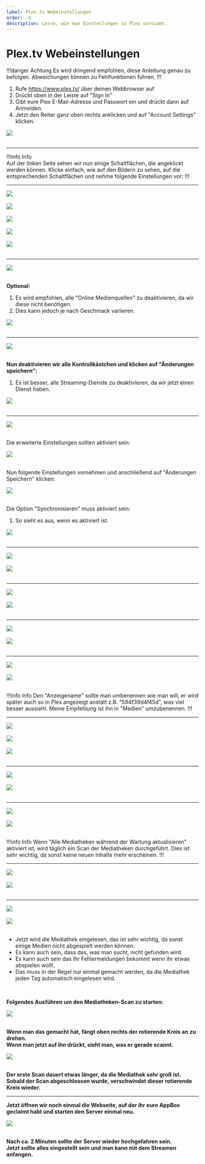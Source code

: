 ```yaml
---
label: Plex.tv Webeinstellungen
order: -4
description: Lerne, wie man Einstellungen in Plex vornimmt.
---
```


# Plex.tv Webeinstellungen

!!!danger Achtung
Es wird dringend empfohlen, diese Anleitung genau zu befolgen. Abweichungen können zu Fehlfunktionen führen.
!!!

1. Rufe https://www.plex.tv/ über deinen Webbrowser auf<br/>
2. Drückt oben in der Leiste auf "Sign In"<br/>
3. Gibt eure Plex E-Mail-Adresse und Passwort ein und drückt dann auf Anmelden.<br/>
4. Jetzt den Reiter ganz oben rechts anklicken und auf "Account Settings" klicken.<br/>

![](https://github.com/U3knOwn/sb-wiki/assets/148533561/b3e765ed-7879-427d-85af-9bf97d5a2aaa)<br/><br/>

---  
  
!!!info Info  
Auf der linken Seite sehen wir nun einige Schaltflächen, die angeklickt werden können.
Klicke einfach, wie auf den Bildern zu sehen, auf die entsprechenden Schaltflächen und nehme folgende Einstellungen vor:
!!!  

---

![](https://github.com/U3knOwn/sb-wiki/assets/148533561/d3d05d5c-2760-461f-90a6-a56f45fe7391)<br/><br/>
![](https://github.com/U3knOwn/sb-wiki/assets/148533561/b388b0d7-f1f4-4f16-a3bb-fdc3fcc7c669)<br/><br/>
![](https://github.com/U3knOwn/sb-wiki/assets/148533561/26f94fe0-cb35-479b-b0dc-6b35310506db)<br/><br/>
![](https://github.com/U3knOwn/sb-wiki/assets/148533561/5dce530b-54a0-4795-92a6-bcd7fe7ad197)<br/><br/>
![](https://github.com/U3knOwn/sb-wiki/assets/148533561/b9c0edaf-451c-4e67-87a2-720d00a05492)<br/><br/>
  
---  
  
![](https://github.com/U3knOwn/sb-wiki/assets/148533561/c82406c4-b9b9-4f6c-b8e8-ff40cc2d361f)<br/><br/>
  
**Optional:**  
1. Es wird empfohlen, alle "Online Medienquellen" zu deaktivieren, da wir diese nicht benötigen.<br/>
2. Dies kann jedoch je nach Geschmack variieren.<br/>
  
![](https://github.com/U3knOwn/sb-wiki/assets/148533561/792a1f4b-af4b-4c44-bdc5-22a355d9d427)<br/><br/>
  
---  
  
![](https://github.com/U3knOwn/sb-wiki/assets/148533561/5fc14e34-3c21-4aa1-9756-a5e2e7a2fc57)<br/><br/>
  
**Nun deaktivieren wir alle Kontrollkästchen und klicken auf "Änderungen speichern":**
1. Es ist besser, alle Streaming-Dienste zu deaktivieren, da wir jetzt einen Dienst haben.<br/>
  
![](https://github.com/U3knOwn/sb-wiki/assets/148533561/3b170793-b9ba-4a70-991b-c3947e5e4f85)<br/><br/>
  
---  
  
![](https://github.com/U3knOwn/sb-wiki/assets/148533561/9435e00b-2ba9-4814-94cb-bff74ebec60b)<br/><br/>
  
Die erweiterte Einstellungen sollten aktiviert sein:<br/>
  
![](https://github.com/U3knOwn/sb-wiki/assets/148533561/2c7d2442-6fa6-4e63-8e46-652375535b42)<br/><br/>
  
Nun folgende Einstellungen vornehmen und anschließend auf "Änderungen Speichern" klicken:<br/>
  
![](https://github.com/U3knOwn/sb-wiki/assets/148533561/6fac64cf-0bd3-4e4a-ad7e-52aca8aabbb5)<br/><br/>
  
Die Option "Synchronisieren" muss aktiviert sein:<br/>
1. So sieht es aus, wenn es aktiviert ist.<br/>
  
![](https://github.com/U3knOwn/sb-wiki/assets/148533561/fec4e685-8530-43c9-a221-87fcdc0adefc)<br/><br/>

--- 

![](https://github.com/U3knOwn/sb-wiki/assets/148533561/260b1f03-1976-47e7-9082-492d11c03a0f)<br/><br/>
![](https://github.com/U3knOwn/sb-wiki/assets/148533561/1de852a3-b5ad-4dd6-8bec-5a453f36ba1d)<br/><br/>

--- 

![](https://github.com/U3knOwn/sb-wiki/assets/148533561/deed08ef-570e-46d0-a06e-2fea45f08998)<br/><br/>
![](https://github.com/U3knOwn/sb-wiki/assets/148533561/cd34d40c-3840-42d5-bc60-4431606eaff1)<br/><br/>

--- 

![](https://github.com/U3knOwn/sb-wiki/assets/148533561/aeb6c581-66f5-4e50-bba2-46eccd42bfa9)<br/><br/>
![](https://github.com/U3knOwn/sb-wiki/assets/148533561/5ad2a484-823a-457a-a2e1-4b813800cf65)<br/><br/>

---

![](https://github.com/U3knOwn/sb-wiki/assets/148533561/90cd7ffc-a872-444f-b740-671a86a3774b)<br/><br/>
![](https://github.com/U3knOwn/sb-wiki/assets/148533561/770a7839-10a9-4316-bca9-94450449fda4)<br/><br/>

!!!info Info
Den "Anzeigename" sollte man umbenennen wie man will, er wird später auch so in Plex angezeigt anstatt z.B. "594f39d4f45d", was viel besser aussieht.
Meine Empfehlung ist ihn in "Medien" umzubenennen.
!!!

---

![](https://github.com/U3knOwn/sb-wiki/assets/148533561/3ff9ea23-d0f7-427f-9c4c-09045b309f44)<br/><br/>
![](https://github.com/U3knOwn/sb-wiki/assets/148533561/dfebc972-1f68-4578-a195-9f90ee52264c)<br/><br/>
![](https://github.com/U3knOwn/sb-wiki/assets/148533561/19d5e887-0b54-49fa-ab69-790259e97edd)<br/><br/>

---

![](https://github.com/U3knOwn/sb-wiki/assets/148533561/1bc02b42-5081-4a0e-a04b-ebaa5baa9b2f)<br/><br/>
![](https://github.com/U3knOwn/sb-wiki/assets/148533561/47d763bc-8073-4fc9-b53b-6012c91b1f3f)<br/><br/>

---

![](https://github.com/U3knOwn/sb-wiki/assets/148533561/21abc4de-f5da-43e2-8b94-c1d6ea37fff3)<br/><br/>
![](https://github.com/U3knOwn/sb-wiki/assets/148533561/6bd7f889-4ac0-4cca-bac0-b7c406508089)<br/><br/>

!!!info Info
Wenn "Alle Mediatheken während der Wartung aktualisieren" aktiviert ist, wird täglich ein Scan der Mediatheken durchgeführt.
Dies ist sehr wichtig, da sonst keine neuen Inhalte mehr erscheinen.
!!!

---

![](https://github.com/U3knOwn/sb-wiki/assets/148533561/949f9d62-64f3-432d-968b-3955dd67ee96)<br/><br/>
![](https://github.com/U3knOwn/sb-wiki/assets/148533561/a4804744-5a58-4b57-8256-1cc5e58ba70d)<br/><br/>

---

![](https://github.com/U3knOwn/sb-wiki/assets/148533561/10a11ccc-c9a9-4c52-952a-cb94f0ee90ab)<br/><br/>
![](https://github.com/U3knOwn/sb-wiki/assets/148533561/7ab53813-5f17-4ff3-9bf0-0c659500365b)<br/><br/>


- Jetzt wird die Mediathek eingelesen, das ist sehr wichtig, da sonst einige Medien nicht abgespielt werden können.<br/>
- Es kann auch sein, dass das, was man sucht, nicht gefunden wird.<br/>
- Es kann auch sein das ihr Fehlermeldungen bekommt wenn ihr etwas abspielen wollt.<br/>
- Das muss in der Regel nur einmal gemacht werden, da die Mediathek jeden Tag automatisch eingelesen wird.<br/>
<br/>

**Folgendes Ausführen um den Mediatheken-Scan zu starten:**

![](https://github.com/U3knOwn/sb-wiki/assets/148533561/2fcbd5a1-3d8c-4dd5-908e-2b45ae382278)<br/><br/>

**Wenn man das gemacht hat, fängt oben rechts der rotierende Kreis an zu drehen.**
<br/>
**Wenn man jetzt auf ihn drückt, sieht man, was er gerade scannt.**

![](https://github.com/U3knOwn/sb-wiki/assets/148533561/772c735d-e7da-4551-87ed-05b0af740f9c)<br/><br/>

**Der erste Scan dauert etwas länger, da die Mediathek sehr groß ist.**
<br/>
**Sobald der Scan abgeschlossen wurde, verschwindet dieser rotierende Kreis wieder.**

---

**Jetzt öffnen wir noch einmal die Webseite, auf der ihr eure AppBox geclaimt habt und starten den Server einmal neu.**

![](https://github.com/U3knOwn/sb-wiki/assets/148533561/466af5bd-65dd-41ba-9d04-23e25cdbb4cb)<br/><br/>

**Nach ca. 2 Minuten sollte der Server wieder hochgefahren sein.**
<br/>
**Jetzt sollte alles eingestellt sein und man kann mit dem Streamen anfangen.**
